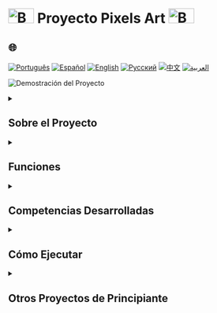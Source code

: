 # <img src="https://cdn-icons-png.flaticon.com/128/5701/5701867.png" alt="Beginner Logo" width="52" height="30" /> Proyecto Pixels Art   <img src="https://cdn-icons-png.flaticon.com/128/5701/5701867.png" alt="Beginner Logo" width="52" height="30" />

## 🌐 
[![Português](https://img.shields.io/badge/Português-green)](https://github.com/SamuelRocha91/PixelsArt/blob/main/README.md) 
[![Español](https://img.shields.io/badge/Español-yellow)](https://github.com/SamuelRocha91/PixelsArt/blob/main/README_es.md) 
[![English](https://img.shields.io/badge/English-blue)](https://github.com/SamuelRocha91/PixelsArt/blob/main/README_en.md) 
[![Русский](https://img.shields.io/badge/Русский-lightgrey)](https://github.com/SamuelRocha91/PixelsArt/blob/main/README_ru.md) 
[![中文](https://img.shields.io/badge/中文-red)](https://github.com/SamuelRocha91/PixelsArt/blob/main/README_ch.md) 
[![العربية](https://img.shields.io/badge/العربية-orange)](https://github.com/SamuelRocha91/PixelsArt/blob/main/README_ar.md)

![Demostración del Proyecto](./gifs/paletadecores.gif)

<details>
  <summary><h2>Sobre el Proyecto</h2></summary>
  Este es un proyecto evaluativo desarrollado en el módulo de **Fundamentos** del curso de **Desarrollo Web de Trybe**. Explora conceptos esenciales de **JavaScript**, **CSS** y **HTML**, con un enfoque en la manipulación del **DOM** y el almacenamiento de datos en **Web Storage**.
  
  El objetivo del proyecto es crear una aplicación de arte en píxeles, donde el usuario pueda seleccionar colores de una paleta aleatoria y aplicarlos a una cuadrícula de cuadrados. La aplicación también permite almacenar los colores seleccionados y el tamaño de la cuadrícula, incluso después de que la página se recargue.
</details>

<details>
  <summary><h2>Funciones</h2></summary>
  - Seleccionar colores de una **paleta aleatoria**.
  - Aplicar colores a una **cuadrícula de píxeles**.
  - **Guardar** los colores y la configuración de la cuadrícula en el navegador (usando **Local Storage**).
  - **Redimensionar** el número de cuadrados de la cuadrícula.
  - **Limpiar** la cuadrícula, eliminando los colores aplicados.
</details>

<details>
  <summary><h2>Competencias Desarrolladas</h2></summary>
  Durante el desarrollo de este proyecto, se mejoraron las siguientes competencias:
  
  1. Manipulación de elementos en el **DOM**.
  2. Uso de **Web Storage** para la persistencia de datos.
  3. Aplicación de **lógica de programación** en un contexto práctico.
  4. Implementación de **estructuras de repetición**.
  5. Aplicación de **condicionales**.
  6. Modularización del código a través de **funciones**.
</details>

<details>
  <summary><h2>Cómo Ejecutar</h2></summary>
  1. Clona este repositorio:
     ```bash
     git clone https://github.com/SamuelRocha91/PixelsArt.git
     ```
  2. Navega hasta el directorio del proyecto:
     ```bash
     cd PixelsArt
     ```
  3. Abre el archivo `index.html` en tu navegador.
</details>

<details>
  <summary><h2>Otros Proyectos de Principiante</h2></summary>
  Aquí hay algunos otros proyectos que desarrollé durante el inicio de mi viaje como desarrollador:
  
  - 🖥️ [Conversor de binarios](https://github.com/SamuelRocha91/Bin2Dec/blob/main/README_es.md)
  - 🧮 [Calculadora](https://github.com/SamuelRocha91/calculator/blob/main/README_es.md)
  - 🪐 [Planetas de Star Wars](https://github.com/SamuelRocha91/javascriptStarWarsPlanets/blob/main/README_es.md)
  - 🦖 [Generador de Memes](https://github.com/SamuelRocha91/memeGenerator/blob/main/README_es.md)
  - 📝 [Lista de Tareas](https://github.com/SamuelRocha91/TodoList/blob/main/README_es.md)
</details>
